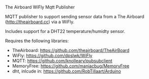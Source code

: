 The Airboard WiFly Mqtt Publisher

MQTT publisher to support sending sensor data from a The Airboard (http://theairboard.cc) via a WiFly.

Includes support for a DHT22 temperature/humidty sensor.

Requires the following libraries:
* TheAirboard: https://github.com/theairboard/TheAirBoard
* WiFly: https://github.com/dpslwk/WiFly
* MQTT: https://github.com/knolleary/pubsubclient
* MemoryFree: https://github.com/maniacbug/MemoryFree
* dht, inlcude in: https://github.com/RobTillaart/Arduino
